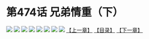# 第474话 兄弟情重（下）
![](https://mhpic.xiaomingtaiji.net/comic/D/斗破苍穹拆分版/474话/1.jpg-zymk.middle.webp)
![](https://mhpic.xiaomingtaiji.net/comic/D/斗破苍穹拆分版/474话/2.jpg-zymk.middle.webp)
![](https://mhpic.xiaomingtaiji.net/comic/D/斗破苍穹拆分版/474话/3.jpg-zymk.middle.webp)
![](https://mhpic.xiaomingtaiji.net/comic/D/斗破苍穹拆分版/474话/4.jpg-zymk.middle.webp)
![](https://mhpic.xiaomingtaiji.net/comic/D/斗破苍穹拆分版/474话/5.jpg-zymk.middle.webp)
![](https://mhpic.xiaomingtaiji.net/comic/D/斗破苍穹拆分版/474话/6.jpg-zymk.middle.webp)
![](https://mhpic.xiaomingtaiji.net/comic/D/斗破苍穹拆分版/474话/7.jpg-zymk.middle.webp)
![](https://mhpic.xiaomingtaiji.net/comic/D/斗破苍穹拆分版/474话/8.jpg-zymk.middle.webp)
[【上一章】](./473.md)
[【目录】](./READMD.md)
[【下一章】](./475.md)
